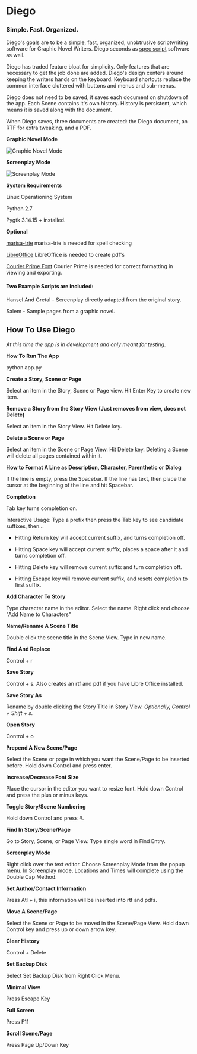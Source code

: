# Diego

<h3>Simple. Fast. Organized.</h3>

Diego's goals are to be a simple, fast, organized, unobtrusive scriptwriting software for Graphic Novel Writers. Diego seconds as [spec script](https://en.wikipedia.org/wiki/Spec_script) software as well.

Diego has traded feature bloat for simplicity. Only features that are necessary to get the job done are added. Diego's design centers around keeping the writers hands on the keyboard. Keyboard shortcuts replace the common interface cluttered with buttons and menus and sub-menus.

Diego does not need to be saved, it saves each document on shutdown of the app. Each Scene contains it's own history. History is persistent, which means it is saved along with the document.

When Diego saves, three documents are created: the Diego document, an RTF for extra tweaking, and a PDF.

<b>Graphic Novel Mode</b>

![Graphic Novel Mode](http://specscripter.com/graphicNovelMode.png "Graphic Novel Mode")

<b>Screenplay Mode</b>

![Screenplay Mode](http://specscripter.com/screenplayMode.png "Screenplay Mode")

<b>System Requirements</b>

Linux Operationing System

Python 2.7

Pygtk 3.14.15 + installed.

<b> Optional</b>

<p><a href="https://pypi.python.org/pypi/marisa-trie">marisa-trie</a> marisa-trie is needed for spell checking</p>

<p><a href="https://www.libreoffice.org/download/libreoffice-fresh/">LibreOffice</a> LibreOffice is needed to create pdf's</p>

<p><a href="http://quoteunquoteapps.com/courierprime/">Courier Prime Font</a> Courier Prime is needed for correct formatting in viewing and exporting.</p>

<h4>Two Example Scripts are included:</h4>
Hansel And Gretal - Screenplay directly adapted from the original story.

Salem - Sample pages from a graphic novel.

<h2>How To Use Diego</h2>
<i>At this time the app is in development and only meant for testing.</i>

<b>How To Run The App</b>

python app.py

<b>Create a Story, Scene or Page</b>

Select an item in the Story, Scene or Page view. Hit Enter Key to create new item.

<b>Remove a Story from the Story View (Just removes from view, does not Delete)</b>

Select an item in the Story View. Hit Delete key.

<b>Delete a Scene or Page</b>

Select an item in the Scene or Page View. Hit Delete key. Deleting a Scene will delete all pages contained within it.

<b>How to Format A Line as Description, Character, Parenthetic or Dialog</b>

If the line is empty, press the Spacebar. If the line has text, then place the cursor at the beginning of the line and hit Spacebar.

<b>Completion</b>

Tab key turns completion on.

Interactive Usage: Type a prefix then press the Tab key to see candidate suffixes, then...

- Hitting Return key will accept current suffix, and turns completion off.

- Hitting Space key will accept current suffix, places a space after it and turns completion off.

- Hitting Delete key will remove current suffix and turn completion off.

- Hitting Escape key will remove current suffix, and resets completion to first suffix.


<b>Add Character To Story</b>

Type character name in the editor. Select the name. Right click and choose "Add Name to Characters"

<b>Name/Rename A Scene Title</b>

Double click the scene title in the Scene View. Type in new name.

<b>Find And Replace</b>

Control + r

<b>Save Story</b>

Control + s.  Also creates an rtf and pdf if you have Libre Office installed.

<b>Save Story As</b>

Rename by double clicking the Story Title in Story View. <i>Optionally, Control + Shift + s.</i>

<b>Open Story</b>

Control + o

<b>Prepend A New Scene/Page</b>

Select the Scene or page in which you want the Scene/Page to be inserted before.  Hold down Control and press enter.

<b>Increase/Decrease Font Size</b>

Place the cursor in the editor you want to resize font. Hold down Control and press the plus or minus keys.

<b>Toggle Story/Scene Numbering</b>

Hold down Control and press #.

<b>Find In Story/Scene/Page</b>

Go to Story, Scene, or Page View. Type single word in Find Entry.

<b>Screenplay Mode</b>

Right click over the text editor. Choose Screenplay Mode from the popup menu. In Screenplay mode, Locations and Times will complete using the Double Cap Method.

<b>Set Author/Contact Information</b>

Press Atl + i, this information will be inserted into rtf and pdfs.

<b>Move A Scene/Page</b>

Select the Scene or Page to be moved in the Scene/Page View.  Hold down Control key and press up or down arrow key.

<b>Clear History</b>

Control + Delete

<b>Set Backup Disk</b>

Select Set Backup Disk from Right Click Menu.

<b>Minimal View</b>

Press Escape Key

<b>Full Screen</b>

Press F11

<b>Scroll Scene/Page</b>

Press Page Up/Down Key

